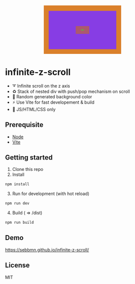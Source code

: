 <p align="center">
  <img src="assets/images/Infinite_z_scroll.png" width="50%"/>
</p>

# infinite-z-scroll

- ➰ Infinite scroll on the z axis
- ♻️ Stack of nested div with push/pop mechanism on scroll
- 🎲 Random generated background color
- ⚡ Use Vite for fast developement & build
- 🌟 JS/HTML/CSS only

## Prerequisite
* [Node](https://nodejs.org/en/)
* [Vite](https://github.com/vitejs/vite)

## Getting started
1. Clone this repo
2. Install
```bash 
npm install
```
3. Run for development (with hot reload)
```bash 
npm run dev
```
4. Build ( => /dist)
```bash 
npm run build
```

## Demo
https://sebbmn.github.io/infinite-z-scroll/

## License
MIT
